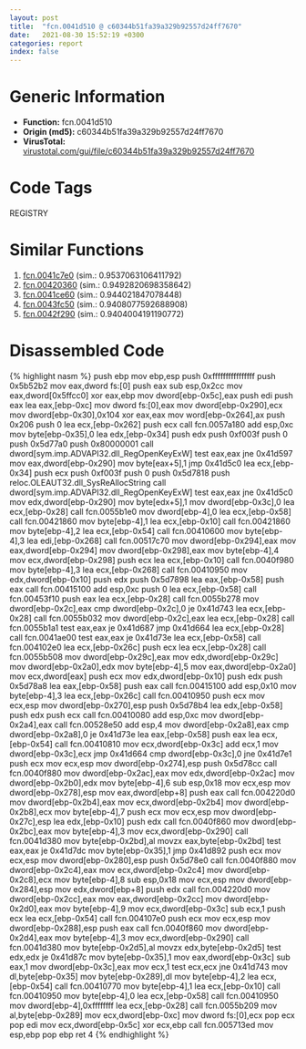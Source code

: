 ```yaml
---
layout: post
title:  "fcn.0041d510 @ c60344b51fa39a329b92557d24ff7670"
date:   2021-08-30 15:52:19 +0300
categories: report
index: false
---
```


# Generic Information
- **Function:** fcn.0041d510
- **Origin (md5):** c60344b51fa39a329b92557d24ff7670
- **VirusTotal:** [virustotal.com/gui/file/c60344b51fa39a329b92557d24ff7670][virustotal_ref]

# Code Tags
<span class="tag" id="REGISTRY">REGISTRY</span>


# Similar Functions

1. [fcn.0041c7e0][similar_1_ref] (sim.: 0.9537063106411792)
2. [fcn.00420360][similar_2_ref] (sim.: 0.9492820698358642)
3. [fcn.0041ce60][similar_3_ref] (sim.: 0.944021847078448)
4. [fcn.0043fc50][similar_4_ref] (sim.: 0.9408077592688908)
5. [fcn.0042f290][similar_5_ref] (sim.: 0.9404004191190772)


# Disassembled Code

{% highlight nasm %}
push ebp
mov ebp,esp
push 0xffffffffffffffff
push 0x5b52b2
mov eax,dword fs:[0]
push eax
sub esp,0x2cc
mov eax,dword[0x5ffcc0]
xor eax,ebp
mov dword[ebp-0x5c],eax
push edi
push eax
lea eax,[ebp-0xc]
mov dword fs:[0],eax
mov dword[ebp-0x290],ecx
mov dword[ebp-0x30],0x104
xor eax,eax
mov word[ebp-0x264],ax
push 0x206
push 0
lea ecx,[ebp-0x262]
push ecx
call fcn.0057a180
add esp,0xc
mov byte[ebp-0x35],0
lea edx,[ebp-0x34]
push edx
push 0xf003f
push 0
push 0x5d77a0
push 0x80000001
call dword[sym.imp.ADVAPI32.dll_RegOpenKeyExW]
test eax,eax
jne 0x41d597
mov eax,dword[ebp-0x290]
mov byte[eax+5],1
jmp 0x41d5c0
lea ecx,[ebp-0x34]
push ecx
push 0xf003f
push 0
push 0x5d7818
push reloc.OLEAUT32.dll_SysReAllocString
call dword[sym.imp.ADVAPI32.dll_RegOpenKeyExW]
test eax,eax
jne 0x41d5c0
mov edx,dword[ebp-0x290]
mov byte[edx+5],1
mov dword[ebp-0x3c],0
lea ecx,[ebp-0x28]
call fcn.0055b1e0
mov dword[ebp-4],0
lea ecx,[ebp-0x58]
call fcn.00421860
mov byte[ebp-4],1
lea ecx,[ebp-0x10]
call fcn.00421860
mov byte[ebp-4],2
lea ecx,[ebp-0x54]
call fcn.00410600
mov byte[ebp-4],3
lea edi,[ebp-0x268]
call fcn.00517c70
mov dword[ebp-0x294],eax
mov eax,dword[ebp-0x294]
mov dword[ebp-0x298],eax
mov byte[ebp-4],4
mov ecx,dword[ebp-0x298]
push ecx
lea ecx,[ebp-0x10]
call fcn.0040f980
mov byte[ebp-4],3
lea ecx,[ebp-0x268]
call fcn.00410950
mov edx,dword[ebp-0x10]
push edx
push 0x5d7898
lea eax,[ebp-0x58]
push eax
call fcn.00415100
add esp,0xc
push 0
lea ecx,[ebp-0x58]
call fcn.00453f10
push eax
lea ecx,[ebp-0x28]
call fcn.0055b278
mov dword[ebp-0x2c],eax
cmp dword[ebp-0x2c],0
je 0x41d743
lea ecx,[ebp-0x28]
call fcn.0055b032
mov dword[ebp-0x2c],eax
lea ecx,[ebp-0x28]
call fcn.0055b1a1
test eax,eax
je 0x41d687
jmp 0x41d664
lea ecx,[ebp-0x28]
call fcn.0041ae00
test eax,eax
je 0x41d73e
lea ecx,[ebp-0x58]
call fcn.004102e0
lea ecx,[ebp-0x26c]
push ecx
lea ecx,[ebp-0x28]
call fcn.0055b508
mov dword[ebp-0x29c],eax
mov edx,dword[ebp-0x29c]
mov dword[ebp-0x2a0],edx
mov byte[ebp-4],5
mov eax,dword[ebp-0x2a0]
mov ecx,dword[eax]
push ecx
mov edx,dword[ebp-0x10]
push edx
push 0x5d78a8
lea eax,[ebp-0x58]
push eax
call fcn.00415100
add esp,0x10
mov byte[ebp-4],3
lea ecx,[ebp-0x26c]
call fcn.00410950
push ecx
mov ecx,esp
mov dword[ebp-0x270],esp
push 0x5d78b4
lea edx,[ebp-0x58]
push edx
push ecx
call fcn.00410080
add esp,0xc
mov dword[ebp-0x2a4],eax
call fcn.00528e50
add esp,4
mov dword[ebp-0x2a8],eax
cmp dword[ebp-0x2a8],0
je 0x41d73e
lea eax,[ebp-0x58]
push eax
lea ecx,[ebp-0x54]
call fcn.00410810
mov ecx,dword[ebp-0x3c]
add ecx,1
mov dword[ebp-0x3c],ecx
jmp 0x41d664
cmp dword[ebp-0x3c],0
jne 0x41d7e1
push ecx
mov ecx,esp
mov dword[ebp-0x274],esp
push 0x5d78cc
call fcn.0040f880
mov dword[ebp-0x2ac],eax
mov edx,dword[ebp-0x2ac]
mov dword[ebp-0x2b0],edx
mov byte[ebp-4],6
sub esp,0x18
mov ecx,esp
mov dword[ebp-0x278],esp
mov eax,dword[ebp+8]
push eax
call fcn.004220d0
mov dword[ebp-0x2b4],eax
mov ecx,dword[ebp-0x2b4]
mov dword[ebp-0x2b8],ecx
mov byte[ebp-4],7
push ecx
mov ecx,esp
mov dword[ebp-0x27c],esp
lea edx,[ebp-0x10]
push edx
call fcn.0040f860
mov dword[ebp-0x2bc],eax
mov byte[ebp-4],3
mov ecx,dword[ebp-0x290]
call fcn.0041d380
mov byte[ebp-0x2bd],al
movzx eax,byte[ebp-0x2bd]
test eax,eax
je 0x41d7dc
mov byte[ebp-0x35],1
jmp 0x41d892
push ecx
mov ecx,esp
mov dword[ebp-0x280],esp
push 0x5d78e0
call fcn.0040f880
mov dword[ebp-0x2c4],eax
mov ecx,dword[ebp-0x2c4]
mov dword[ebp-0x2c8],ecx
mov byte[ebp-4],8
sub esp,0x18
mov ecx,esp
mov dword[ebp-0x284],esp
mov edx,dword[ebp+8]
push edx
call fcn.004220d0
mov dword[ebp-0x2cc],eax
mov eax,dword[ebp-0x2cc]
mov dword[ebp-0x2d0],eax
mov byte[ebp-4],9
mov ecx,dword[ebp-0x3c]
sub ecx,1
push ecx
lea ecx,[ebp-0x54]
call fcn.004107e0
push ecx
mov ecx,esp
mov dword[ebp-0x288],esp
push eax
call fcn.0040f860
mov dword[ebp-0x2d4],eax
mov byte[ebp-4],3
mov ecx,dword[ebp-0x290]
call fcn.0041d380
mov byte[ebp-0x2d5],al
movzx edx,byte[ebp-0x2d5]
test edx,edx
je 0x41d87c
mov byte[ebp-0x35],1
mov eax,dword[ebp-0x3c]
sub eax,1
mov dword[ebp-0x3c],eax
mov ecx,1
test ecx,ecx
jne 0x41d743
mov dl,byte[ebp-0x35]
mov byte[ebp-0x289],dl
mov byte[ebp-4],2
lea ecx,[ebp-0x54]
call fcn.00410770
mov byte[ebp-4],1
lea ecx,[ebp-0x10]
call fcn.00410950
mov byte[ebp-4],0
lea ecx,[ebp-0x58]
call fcn.00410950
mov dword[ebp-4],0xffffffff
lea ecx,[ebp-0x28]
call fcn.0055b209
mov al,byte[ebp-0x289]
mov ecx,dword[ebp-0xc]
mov dword fs:[0],ecx
pop ecx
pop edi
mov ecx,dword[ebp-0x5c]
xor ecx,ebp
call fcn.005713ed
mov esp,ebp
pop ebp
ret 4
{% endhighlight %}


[similar_1_ref]: /report/fcn.0041c7e0@c60344b51fa39a329b92557d24ff7670
[similar_2_ref]: /report/fcn.00420360@c60344b51fa39a329b92557d24ff7670
[similar_3_ref]: /report/fcn.0041ce60@c60344b51fa39a329b92557d24ff7670
[similar_4_ref]: /report/fcn.0043fc50@c60344b51fa39a329b92557d24ff7670
[similar_5_ref]: /report/fcn.0042f290@279a61b1e76da49531f1f16fd1102a2d
[virustotal_ref]: https://www.virustotal.com/gui/file/c60344b51fa39a329b92557d24ff7670
